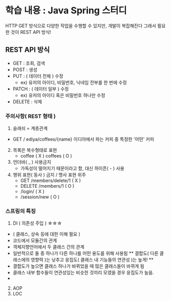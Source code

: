 
학습 내용 : Java Spring 스터디
=============

HTTP GET 방식으로 다양한 작업을 수행할 수 있지만, 개발이 복잡해진다
그래서 필요한 것이 REST API 방식!

## REST API 방식
- GET : 조회, 검색
- POST : 생성
- PUT : ( 데이터 전체 ) 수정
  - ex) 유저의 아이디, 비밀번호, 닉네임 전부를 한 번에 수정
- PATCH : ( 데이터 일부 ) 수정
  - ex) 유저의 아이디 혹은 비밀번호 하나만 수정
- DELETE : 삭제

### 주의사항( REST 형태 )
1. 슬래쉬 = 계층관계
  - GET / ediya/coffees/{name} 이디야에서 파는 커피 중 특정한 '어떤' 커피
2. 목록은 복수형태로 표현
    - coffee ( X ) coffees ( O )
3. 언더바( _ ) 사용금지
    - 가독성이 떨어지기 때문이라고 함, 대신 하이픈( - ) 사용
4. 행위 표현( 동사 ) 금지 / 명사 표현 위주
    - GET /members/delete/1 ( X )
    - DELETE /members/1 ( O )
    - /login/ ( X )
    - /session/new ( O )

### 스프링의 특징
1. DI ( 의존성 주입 ) ☆☆☆
  - ( 클래스, 상속 등에 대한 이해 필요 ) 
 - 코드에서 모듈간의 관계
 - 객체지향언어에서 두 클래스 간의 관계
 - 일반적으로 둘 중 하나가 다른 하나를 어떤 용도를 위해 사용됨
** 결합도( 다른 클래스에의 영향력 )는 낮추고 응집도( 클래스 내 기능들의 연관성 )는 높게! **
  - 결합도가 높으면 클래스 하나가 바뀌었을 때 많은 클래스들이 바뀌게 됨
  - 클래스 내부 함수들이 연관성있는 비슷한 것끼리 모였을 경우 응집도가 높음.
  - 
  2. AOP
  3. LOC